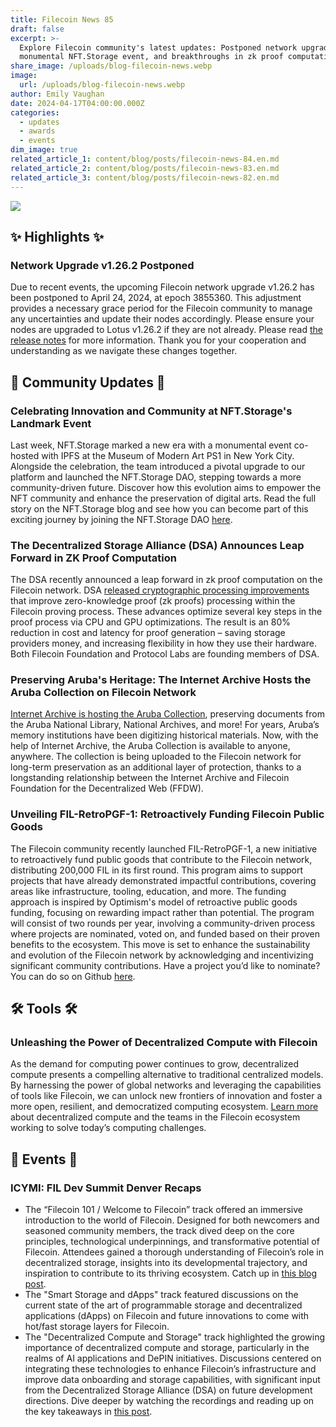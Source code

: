 ```yaml
---
title: Filecoin News 85
draft: false
excerpt: >-
  Explore Filecoin community's latest updates: Postponed network upgrades, a
  monumental NFT.Storage event, and breakthroughs in zk proof computation
share_image: /uploads/blog-filecoin-news.webp
image:
  url: /uploads/blog-filecoin-news.webp
author: Emily Vaughan
date: 2024-04-17T04:00:00.000Z
categories:
  - updates
  - awards
  - events
dim_image: true
related_article_1: content/blog/posts/filecoin-news-84.en.md
related_article_2: content/blog/posts/filecoin-news-83.en.md
related_article_3: content/blog/posts/filecoin-news-82.en.md
---
```


![](/uploads/Filecoin-News-85.webp)

## ✨ Highlights ✨

### Network Upgrade v1.26.2 Postponed

Due to recent events, the upcoming Filecoin network upgrade v1.26.2 has been postponed to April 24, 2024, at epoch 3855360. This adjustment provides a necessary grace period for the Filecoin community to manage any uncertainties and update their nodes accordingly. Please ensure your nodes are upgraded to Lotus v1.26.2 if they are not already. Please read [the release notes](https://github.com/filecoin-project/lotus/releases/tag/v1.26.2) for more information. Thank you for your cooperation and understanding as we navigate these changes together.

## 🤝 Community Updates 🤝

### Celebrating Innovation and Community at NFT.Storage's Landmark Event

Last week, NFT.Storage marked a new era with a monumental event co-hosted with IPFS at the Museum of Modern Art PS1 in New York City. Alongside the celebration, the team introduced a pivotal upgrade to our platform and launched the NFT.Storage DAO, stepping towards a more community-driven future. Discover how this evolution aims to empower the NFT community and enhance the preservation of digital arts. Read the full story on the NFT.Storage blog and see how you can become part of this exciting journey by joining the NFT.Storage DAO [here](https://nft.storage/blog/celebrating-innovation-and-community-at-nft-storages-landmark-event).

### The Decentralized Storage Alliance (DSA) Announces Leap Forward in ZK Proof Computation

The DSA recently announced a leap forward in zk proof computation on the Filecoin network. DSA [released cryptographic processing improvements](https://flight.beehiiv.net/v2/clicks/eyJhbGciOiJIUzI1NiIsInR5cCI6IkpXVCJ9.eyJ1cmwiOiJodHRwczovL2RzYWxsaWFuY2UuaW8vcmVzb3VyY2VzL2Jsb2cvZHNhLWFubm91bmNlcy1sZWFwLWZvcndhcmQtaW4temstcHJvb2YtY29tcHV0YXRpb24_dXRtX3NvdXJjZT11cGxvYWQuZmlsLm9yZyZ1dG1fbWVkaXVtPXJlZmVycmFsJnV0bV9jYW1wYWlnbj1vbmUteWVhci1vZi1vbmNoYWluLXByb2dyYW1tYWJpbGl0eS1hbmQtc21hcnQtY29udHJhY3RzLW9uLWZpbGVjb2luIiwicG9zdF9pZCI6ImRkMDFlN2UxLTJkMWMtNDhmYS1iNDIxLTI2ODljOGEyNWNiZSIsInB1YmxpY2F0aW9uX2lkIjoiNWYxODYzYTMtOWNmYy00NGI1LWE2N2ItYTUwMDA5MGQ2YTUzIiwidmlzaXRfdG9rZW4iOiJmZTU3YzlkZi1lZGFmLTRiZjktYjU0Mi1hOGEzNGFkOWYyNDciLCJpYXQiOjE3MTMyMTIyMTEsImlzcyI6Im9yY2hpZCJ9.0v03V0JNJib3zh6AWxMV0Gixis6v2XJt4M6kPxYCv2k) that improve zero-knowledge proof (zk proofs) processing within the Filecoin proving process. These advances optimize several key steps in the proof process via CPU and GPU optimizations. The result is an 80% reduction in cost and latency for proof generation – saving storage providers money, and increasing flexibility in how they use their hardware. Both Filecoin Foundation and Protocol Labs are founding members of DSA.

### Preserving Aruba's Heritage: The Internet Archive Hosts the Aruba Collection on Filecoin Network

[Internet Archive is hosting the Aruba Collection](https://blog.archive.org/2024/04/08/aruba-launches-digital-heritage-portal-preserving-its-history-and-culture-for-global-access/), preserving documents from the Aruba National Library, National Archives, and more! For years, Aruba’s memory institutions have been digitizing historical materials. Now, with the help of Internet Archive, the Aruba Collection is available to anyone, anywhere. The collection is being uploaded to the Filecoin network for long-term preservation as an additional layer of protection, thanks to a longstanding relationship between the Internet Archive and Filecoin Foundation for the Decentralized Web (FFDW).

### Unveiling FIL-RetroPGF-1: Retroactively Funding Filecoin Public Goods

The Filecoin community recently launched FIL-RetroPGF-1, a new initiative to retroactively fund public goods that contribute to the Filecoin network, distributing 200,000 FIL in its first round. This program aims to support projects that have already demonstrated impactful contributions, covering areas like infrastructure, tooling, education, and more. The funding approach is inspired by Optimism's model of retroactive public goods funding, focusing on rewarding impact rather than potential. The program will consist of two rounds per year, involving a community-driven process where projects are nominated, voted on, and funded based on their proven benefits to the ecosystem. This move is set to enhance the sustainability and evolution of the Filecoin network by acknowledging and incentivizing significant community contributions. Have a project you’d like to nominate? You can do so on Github [here](https://github.com/filecoin-project/community/discussions/689).

## 🛠️ Tools 🛠️

### Unleashing the Power of Decentralized Compute with Filecoin

As the demand for computing power continues to grow, decentralized compute presents a compelling alternative to traditional centralized models. By harnessing the power of global networks and leveraging the capabilities of tools like Filecoin, we can unlock new frontiers of innovation and foster a more open, resilient, and democratized computing ecosystem. [Learn more](https://fil.org/blog/unleashing-the-power-of-decentralized-compute-with-filecoin/) about decentralized compute and the teams in the Filecoin ecosystem working to solve today’s computing challenges.

## 🎉 Events 🎉

### ICYMI: FIL Dev Summit Denver Recaps

- The “Filecoin 101 / Welcome to Filecoin” track offered an immersive introduction to the world of Filecoin. Designed for both newcomers and seasoned community members, the track dived deep on the core principles, technological underpinnings, and transformative potential of Filecoin. Attendees gained a thorough understanding of Filecoin’s role in decentralized storage, insights into its developmental trajectory, and inspiration to contribute to its thriving ecosystem. Catch up in [this blog post](https://filecoin.io/blog/posts/unveiling-the-future-of-decentralized-storage-a-deep-dive-into-filecoin-at-ethdenver-2024/).
- The "Smart Storage and dApps" track featured discussions on the current state of the art of programmable storage and decentralized applications (dApps) on Filecoin and future innovations to come with hot/fast storage layers for Filecoin.
- The "Decentralized Compute and Storage" track highlighted the growing importance of decentralized compute and storage, particularly in the realms of AI applications and DePIN initiatives. Discussions centered on integrating these technologies to enhance Filecoin’s infrastructure and improve data onboarding and storage capabilities, with significant input from the Decentralized Storage Alliance (DSA) on future development directions. Dive deeper by watching the recordings and reading up on the key takeaways in [this post](https://filecoin.io/blog/posts/the-rise-of-decentralized-compute-and-storage-at-fil-dev-summit/).
